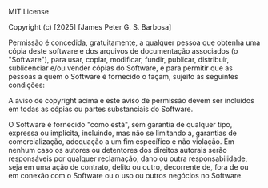 MIT License

Copyright (c) [2025] [James Peter G. S. Barbosa]

Permissão é concedida, gratuitamente, a qualquer pessoa que obtenha uma cópia deste software e dos arquivos de documentação associados (o "Software"), para usar, copiar, modificar, fundir, publicar, distribuir, sublicenciar e/ou vender cópias do Software, e para permitir que as pessoas a quem o Software é fornecido o façam, sujeito às seguintes condições:

A aviso de copyright acima e este aviso de permissão devem ser incluídos em todas as cópias ou partes substanciais do Software.

O Software é fornecido "como está", sem garantia de qualquer tipo, expressa ou implícita, incluindo, mas não se limitando a, garantias de comercialização, adequação a um fim específico e não violação. Em nenhum caso os autores ou detentores dos direitos autorais serão responsáveis por qualquer reclamação, dano ou outra responsabilidade, seja em uma ação de contrato, delito ou outro, decorrente de, fora de ou em conexão com o Software ou o uso ou outros negócios no Software.
